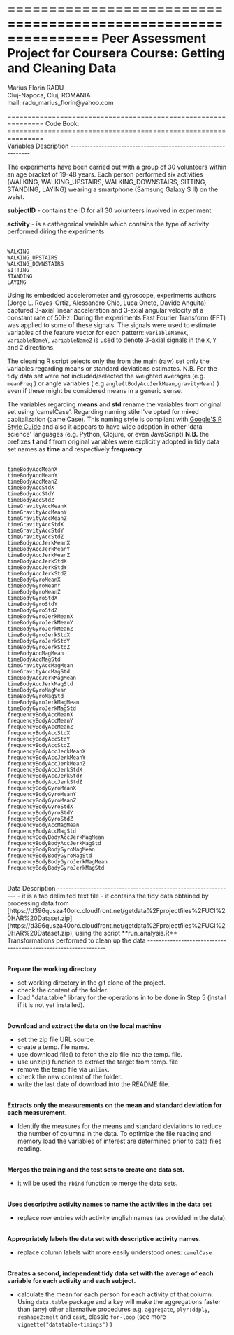===============================================================
Peer Assessment Project for Coursera Course:  Getting and Cleaning Data
===============================================================
<p>Marius Florin RADU
<br>Cluj-Napoca, Cluj, ROMANIA
<br>mail: radu_marius_florin@yahoo.com</p>
===============================================================
Code Book:
===============================================================

<br>
Variables Description
---------------------------------------------------------------



The experiments have been carried out with a group of 30 volunteers within an age bracket of 19-48 years. Each person performed six activities (WALKING, WALKING_UPSTAIRS, WALKING_DOWNSTAIRS, SITTING, STANDING, LAYING) wearing a smartphone (Samsung Galaxy S II) on the waist. 

**subjectID** - contains the ID for all 30  volunteers involved in experiment

**activity** - is a cathegorical variable which contains the type of activity performed diring the experiments:

<br>`WALKING`
<br>`WALKING_UPSTAIRS`
<br>`WALKING_DOWNSTAIRS`
<br>`SITTING`
<br>`STANDING`
<br>`LAYING`


Using its embedded accelerometer and gyroscope, experiments authors (Jorge L. Reyes-Ortiz, Alessandro Ghio, Luca Oneto, Davide Anguita) captured 3-axial linear acceleration and 3-axial angular velocity at a constant rate of 50Hz. During the experiments Fast Fourier Transform (FFT) was applied to some of these signals. The signals were used to estimate variables of the feature vector for each pattern: `variableNameX`, `variableNameY`, `variableNameZ` is used to denote 3-axial signals in the `X`, `Y` and `Z` directions.

The cleaning R script selects only the from the main (raw) set only the variables regarding means or standard deviations estimates.
N.B. For the tidy data set were not included/selected the weighted averages (e.g. `meanFreq` ) or angle variables ( e.g `angle(tBodyAccJerkMean,gravityMean)` ) even if these might be considered means in a generic sense.

The variables regarding **means** and **std** rename the variables from original set using 'camelCase'. Regarding naming stile I've opted for mixed capitalization (camelCase). This naming style is compliant with [Google'S R Style Guide](http://google-styleguide.googlecode.com/svn/trunk/Rguide.xml) and also it appears to have wide adoption in other 'data science' languages (e.g. Python, Clojure, or even JavaScript)
**N.B.** the prefixes **t** and **f** from original variables were explicitly adopted in tidy data set names as **time** and respectively **frequency**

<br>`timeBodyAccMeanX`
<br>`timeBodyAccMeanY`
<br>`timeBodyAccMeanZ`
<br>`timeBodyAccStdX`
<br>`timeBodyAccStdY`
<br>`timeBodyAccStdZ`
<br>`timeGravityAccMeanX`
<br>`timeGravityAccMeanY`
<br>`timeGravityAccMeanZ`
<br>`timeGravityAccStdX`
<br>`timeGravityAccStdY`
<br>`timeGravityAccStdZ`
<br>`timeBodyAccJerkMeanX`
<br>`timeBodyAccJerkMeanY`
<br>`timeBodyAccJerkMeanZ`
<br>`timeBodyAccJerkStdX`
<br>`timeBodyAccJerkStdY`
<br>`timeBodyAccJerkStdZ`
<br>`timeBodyGyroMeanX`
<br>`timeBodyGyroMeanY`
<br>`timeBodyGyroMeanZ`
<br>`timeBodyGyroStdX`
<br>`timeBodyGyroStdY`
<br>`timeBodyGyroStdZ`
<br>`timeBodyGyroJerkMeanX`
<br>`timeBodyGyroJerkMeanY`
<br>`timeBodyGyroJerkMeanZ`
<br>`timeBodyGyroJerkStdX`
<br>`timeBodyGyroJerkStdY`
<br>`timeBodyGyroJerkStdZ`
<br>`timeBodyAccMagMean`
<br>`timeBodyAccMagStd`
<br>`timeGravityAccMagMean`
<br>`timeGravityAccMagStd`
<br>`timeBodyAccJerkMagMean`
<br>`timeBodyAccJerkMagStd`
<br>`timeBodyGyroMagMean`
<br>`timeBodyGyroMagStd`
<br>`timeBodyGyroJerkMagMean`
<br>`timeBodyGyroJerkMagStd`
<br>`frequencyBodyAccMeanX`
<br>`frequencyBodyAccMeanY`
<br>`frequencyBodyAccMeanZ`
<br>`frequencyBodyAccStdX`
<br>`frequencyBodyAccStdY`
<br>`frequencyBodyAccStdZ`
<br>`frequencyBodyAccJerkMeanX`
<br>`frequencyBodyAccJerkMeanY`
<br>`frequencyBodyAccJerkMeanZ`
<br>`frequencyBodyAccJerkStdX`
<br>`frequencyBodyAccJerkStdY`
<br>`frequencyBodyAccJerkStdZ`
<br>`frequencyBodyGyroMeanX`
<br>`frequencyBodyGyroMeanY`
<br>`frequencyBodyGyroMeanZ`
<br>`frequencyBodyGyroStdX`
<br>`frequencyBodyGyroStdY`
<br>`frequencyBodyGyroStdZ`
<br>`frequencyBodyAccMagMean`
<br>`frequencyBodyAccMagStd`
<br>`frequencyBodyBodyAccJerkMagMean`
<br>`frequencyBodyBodyAccJerkMagStd`
<br>`frequencyBodyBodyGyroMagMean`
<br>`frequencyBodyBodyGyroMagStd`
<br>`frequencyBodyBodyGyroJerkMagMean`
<br>`frequencyBodyBodyGyroJerkMagStd`

<br>
Data Description
---------------------------------------------------------------
- it is a tab delimited text file 
- it contains the tidy data obtained by processing data from [https://d396qusza40orc.cloudfront.net/getdata%2Fprojectfiles%2FUCI%20HAR%20Dataset.zip](https://d396qusza40orc.cloudfront.net/getdata%2Fprojectfiles%2FUCI%20HAR%20Dataset.zip), using the script **run_analysis.R**

<br>
Transformations performed to clean up the data 
---------------------------------------------------------------

<br>**Prepare the working directory**

- set working directory in the git clone of the project.
- check the content of the folder.
- load "data.table" library for the operations in to be done in Step 5 (install if it is not yet installed).


<br>**Download and extract the data on the local machine**

- set the zip file URL source.
- create a temp. file name.
- use download.file() to fetch the zip file into the temp. file.
- use unzip() function to extract the target from temp. file
- remove the temp file via `unlink`.
- check the new content of the folder.
- write the last date of download into the README file.

<br>**Extracts only the measurements on the mean and standard deviation for each measurement.**

- Identify the measures for the means and standard deviations to reduce the number of columns in the data.
To optimize the file reading and memory load the variables of interest are determined prior to data files reading.

<br>**Merges the training and the test sets to create one data set.**

- it wil be used the `rbind` function to merge the data sets.

<br>**Uses descriptive activity names to name the activities in the data set**

- replace row entries with activity english names (as provided in the data).

<br>**Appropriately labels the data set with descriptive activity names.**

- replace column labels with more easily understood ones: `camelCase`

<br>**Creates a second, independent tidy data set with the average of each variable for each activity and each subject.**

- calculate the mean for each person for each activity of that column.
Using `data.table` package and a key will make the aggregations faster than (any) other alternative procedures e.g. `aggregate`, `plyr:ddply`, `reshape2:melt` and `cast`, classic `for-loop` (see more `vignette("datatable-timings")` ) 
